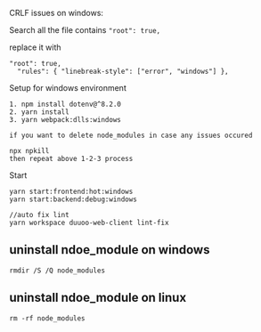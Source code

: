 
CRLF issues on windows:

Search all the file contains `"root": true,`

replace it with
```
"root": true,
  "rules": { "linebreak-style": ["error", "windows"] },
```


Setup for windows environment
```
1. npm install dotenv@^8.2.0
2. yarn install
3. yarn webpack:dlls:windows

if you want to delete node_modules in case any issues occured

npx npkill
then repeat above 1-2-3 process

```

Start
```
yarn start:frontend:hot:windows  
yarn start:backend:debug:windows

//auto fix lint
yarn workspace duuoo-web-client lint-fix
```


## uninstall ndoe_module on windows
```
rmdir /S /Q node_modules
```

## uninstall ndoe_module on linux
```
rm -rf node_modules
```
